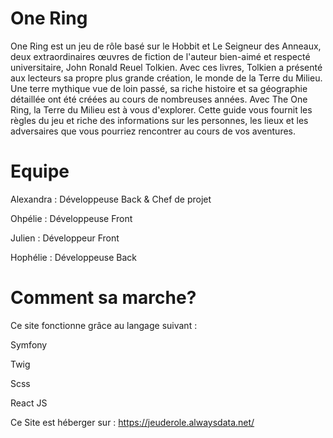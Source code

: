 # One Ring

One Ring est un jeu de rôle basé sur le Hobbit et Le Seigneur des Anneaux, deux extraordinaires œuvres de fiction de l'auteur bien-aimé et respecté universitaire, John Ronald Reuel Tolkien. 
Avec ces livres, Tolkien a présenté aux lecteurs sa propre plus grande création, le monde de la Terre du Milieu. 
Une terre mythique vue de loin passé, sa riche histoire et sa géographie détaillée ont été créées au cours de nombreuses années. 
Avec The One Ring, la Terre du Milieu est à vous d'explorer. 
Cette guide vous fournit les règles du jeu et riche des informations sur les personnes, les lieux et les adversaires que vous pourriez rencontrer au cours de vos aventures.

# Equipe 

Alexandra : Développeuse Back & Chef de projet

Ohpélie : Développeuse Front

Julien :  Développeur Front

Hophélie :  Développeuse Back 

# Comment sa marche?

Ce site fonctionne grâce au langage suivant : 

  Symfony
  
  Twig
  
  Scss
  
  React JS
  
 Ce Site est héberger sur : https://jeuderole.alwaysdata.net/
